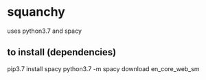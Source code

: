 # squanchy

uses python3.7 and spacy 

## to install (dependencies)

pip3.7 install spacy
python3.7 -m spacy download en_core_web_sm
